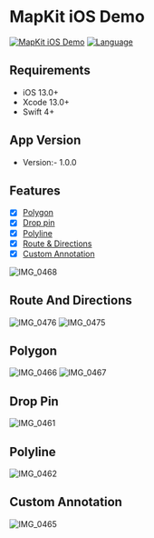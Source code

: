 
# MapKit iOS Demo

[![MapKit iOS Demo](https://img.shields.io/badge/Mapkit_iOS_demo-4BC51D.svg?style=flat)](https://github.com/hexalitics/MapKitDemo) [![Language](https://img.shields.io/badge/Swift-5-orange.svg?style=flat)](https://swift.org)

## Requirements
- iOS 13.0+
- Xcode 13.0+
- Swift 4+

## App Version
- Version:- 1.0.0

## Features
- [x]  [Polygon](#Polygon)
- [x]  [Drop pin](#Drop-Pin)
- [x]  [Polyline](#Polyline)
- [x]  [Route & Directions](#Route-And-Directions)
- [x]  [Custom Annotation](#Custom-Annotation)

![IMG_0468](https://user-images.githubusercontent.com/101097766/230111501-0020117b-0969-49f5-96c4-26c82b64c916.PNG)

## Route And Directions 
![IMG_0476](https://user-images.githubusercontent.com/101097766/230278513-9232b60a-1a6d-49dd-9986-0b799570000b.PNG)
![IMG_0475](https://user-images.githubusercontent.com/101097766/230278525-a6d2d97b-f1a7-4613-9a1f-d53a1f75c650.PNG)

## Polygon
![IMG_0466](https://user-images.githubusercontent.com/101097766/230111240-df05eab7-c9ab-4b63-9c1c-4ecd12d422ba.PNG)
![IMG_0467](https://user-images.githubusercontent.com/101097766/230111159-a7ac837e-c985-4cb5-94a8-ada26dc74a2f.PNG)

## Drop Pin
![IMG_0461](https://user-images.githubusercontent.com/101097766/230111047-a216622c-0200-4d98-87a5-8d94ca804bb6.PNG)

## Polyline
![IMG_0462](https://user-images.githubusercontent.com/101097766/230111006-5a740efa-aebe-4c0e-b174-5bf486ebd5f2.PNG)

## Custom Annotation
![IMG_0465](https://user-images.githubusercontent.com/101097766/230110703-81c7d572-6327-4b0a-8154-2e47169012e5.PNG)

